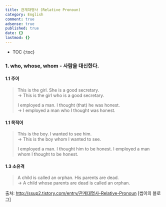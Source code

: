 ```yaml
---
title: 관계대명사 (Relative Pronoun)
category: English
comment: true
adsense: true
published: true
date: {}
lastmod: {}
---
```


* TOC
{:toc}

### 1. who, whose, whom - 사람을 대신한다.

#### 1.1 주어

> This is the girl. She is a good secretary. <br>
-> This is the girl who is a good secretary.
>
> I employed a man. I thought (that) he was honest. <br>
-> I employed a man who I thought was honest.

#### 1.1 목적어

> This is the boy. I wanted to see him. <br>
> -> This is the boy whom I wanted to see.
>
> I employed a man. I thought him to be honest.
> I employed a man whom I thought to be honest.

#### 1.3 소유격
> A child is called an orphan. His parents are dead. <br>
-> A child whose parents are dead is called an orphan.



출처: http://ssup2.tistory.com/entry/관계대명사-Relative-Pronoun [썹이의 블로그]
